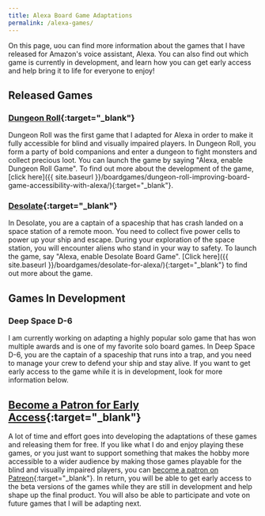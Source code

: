 ```yaml
---
title: Alexa Board Game Adaptations
permalink: /alexa-games/
---
```

On this page, uou can find more information about the games that I have released for Amazon's voice assistant, Alexa. You can also find out which game is currently in development, and learn how you can get early access and help bring it to life for everyone to enjoy!

## Released Games

### [Dungeon Roll](https://www.amazon.com/Ertay-Shashko-Dungeon-Roll/dp/B0872F4LT5/ref=sr_1_1?dchild=1&keywords=dungeon+roll&qid=1588340372&s=digital-skills&sr=1-1){:target="_blank"}

Dungeon Roll was the first game that I adapted for Alexa in order to make it fully accessible for blind and visually impaired players. In Dungeon Roll, you form a party of bold companions and enter a dungeon to fight monsters and collect precious loot. You can launch the game by saying "Alexa, enable Dungeon Roll Game". To find out more about the development of the game, [click here]({{ site.baseurl }}/boardgames/dungeon-roll-improving-board-game-accessibility-with-alexa/){:target="_blank"}.

### [Desolate](https://www.amazon.com/Ertay-Shashko-Desolate-Board-Game/dp/B087D6JDPS/ref=sr_1_1?dchild=1&keywords=desolate&qid=1588340435&s=digital-skills&sr=1-1){:target="_blank"}

In Desolate, you are a captain of a spaceship that has crash landed on a space station of a remote moon. You need to collect five power cells to power up your ship and escape. During your exploration of the space station, you will encounter aliens who stand in your way to safety. To launch the game, say "Alexa, enable Desolate Board Game". [Click here]({{ site.baseurl }}/boardgames/desolate-for-alexa/){:target="_blank"} to find out more about the game.

## Games In Development

### Deep Space D-6

I am currently working on adapting a highly popular solo game that has won multiple awards and is one of my favorite solo board games. In Deep Space D-6, you are the captain of a spaceship that runs into a trap, and you need to manage your crew to defend your ship and stay alive. If you want to get early access to the game while it is in development, look for more information below.

## [Become a Patron for Early Access](https://patreon.com/sightlessfun){:target="_blank"}

A lot of  time and effort goes into developing the adaptations of these games and releasing  them for free. If you like what I do and enjoy playing these games, or you just want to support something that makes the hobby more accessible to a wider audience by making those games playable for the blind and visually impaired players, you can [become a patron on Patreon](https://patreon.com/sightlessfun){:target="_blank"}. In return, you will be able to get early access to the beta versions of the games while they are still in development and help shape up the final product. You will also be able to participate and vote on future games that I will be adapting next.